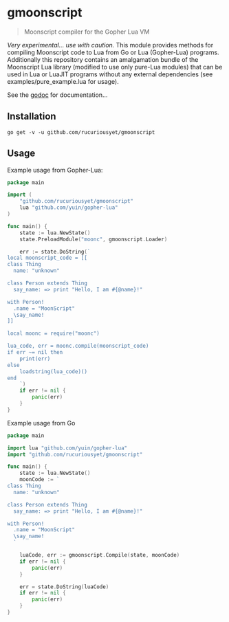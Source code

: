 # gmoonscript
> Moonscript compiler for the Gopher Lua VM

*Very experimental... use with caution.*
This module provides methods for compiling Moonscript code to Lua from Go or Lua (Gopher-Lua) programs. Additionally this repository contains an amalgamation bundle of the Moonscript Lua library (modified to use only pure-Lua modules) that can be used in Lua or LuaJIT programs without any external dependencies (see examples/pure_example.lua for usage).

See the [godoc](https://godoc.org/github.com/rucuriousyet/gmoonscript) for documentation...

## Installation
`go get -v -u github.com/rucuriousyet/gmoonscript`

## Usage

Example usage from Gopher-Lua:
```go
package main

import (
	"github.com/rucuriousyet/gmoonscript"
	lua "github.com/yuin/gopher-lua"
)

func main() {
	state := lua.NewState()
	state.PreloadModule("moonc", gmoonscript.Loader)

	err := state.DoString(`
local moonscript_code = [[
class Thing
  name: "unknown"

class Person extends Thing
  say_name: => print "Hello, I am #{@name}!"

with Person!
  .name = "MoonScript"
  \say_name!
]]

local moonc = require("moonc")

lua_code, err = moonc.compile(moonscript_code)
if err ~= nil then
	print(err)
else
	loadstring(lua_code)()
end
	`)
	if err != nil {
		panic(err)
	}
}
```

Example usage from Go
```go
package main

import lua "github.com/yuin/gopher-lua"
import "github.com/rucuriousyet/gmoonscript"

func main() {
	state := lua.NewState()
	moonCode := `
class Thing
  name: "unknown"

class Person extends Thing
  say_name: => print "Hello, I am #{@name}!"

with Person!
  .name = "MoonScript"
  \say_name!
  `

	luaCode, err := gmoonscript.Compile(state, moonCode)
	if err != nil {
		panic(err)
	}

	err = state.DoString(luaCode)
	if err != nil {
		panic(err)
	}
}
```
